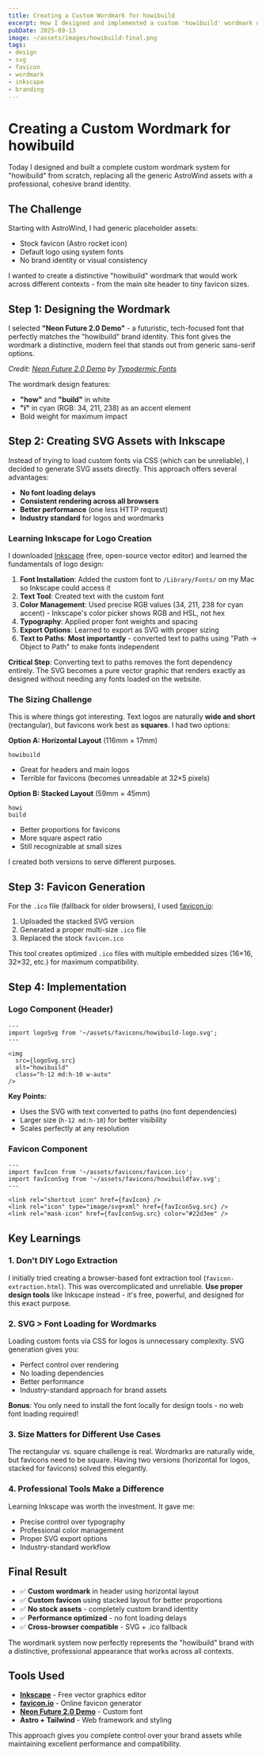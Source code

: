 ```yaml
---
title: Creating a Custom Wordmark for howibuild
excerpt: How I designed and implemented a custom 'howibuild' wordmark using Inkscape, then built a complete favicon system for different use cases.
pubDate: 2025-09-13
image: ~/assets/images/howibuild-final.png
tags:
- design
- svg
- favicon
- wordmark
- inkscape
- branding
---
```


# Creating a Custom Wordmark for howibuild

Today I designed and built a complete custom wordmark system for "howibuild" from scratch, replacing all the generic AstroWind assets with a professional, cohesive brand identity.

## The Challenge

Starting with AstroWind, I had generic placeholder assets:
- Stock favicon (Astro rocket icon)
- Default logo using system fonts
- No brand identity or visual consistency

I wanted to create a distinctive "howibuild" wordmark that would work across different contexts - from the main site header to tiny favicon sizes.

## Step 1: Designing the Wordmark

I selected **"Neon Future 2.0 Demo"** - a futuristic, tech-focused font that perfectly matches the "howibuild" brand identity. This font gives the wordmark a distinctive, modern feel that stands out from generic sans-serif options.

*Credit: [Neon Future 2.0 Demo](https://www.dafont.com/neon-future-2-0.font) by [Typodermic Fonts](https://www.dafont.com/profile.php?user=24661)*

The wordmark design features:
- **"how"** and **"build"** in white
- **"i"** in cyan (RGB: 34, 211, 238) as an accent element
- Bold weight for maximum impact

## Step 2: Creating SVG Assets with Inkscape

Instead of trying to load custom fonts via CSS (which can be unreliable), I decided to generate SVG assets directly. This approach offers several advantages:

- **No font loading delays**
- **Consistent rendering across all browsers**
- **Better performance** (one less HTTP request)
- **Industry standard** for logos and wordmarks

### Learning Inkscape for Logo Creation

I downloaded [Inkscape](https://inkscape.org/) (free, open-source vector editor) and learned the fundamentals of logo design:

1. **Font Installation**: Added the custom font to `/Library/Fonts/` on my Mac so Inkscape could access it
2. **Text Tool**: Created text with the custom font
3. **Color Management**: Used precise RGB values (34, 211, 238 for cyan accent) - Inkscape's color picker shows RGB and HSL, not hex
4. **Typography**: Applied proper font weights and spacing
5. **Export Options**: Learned to export as SVG with proper sizing
6. **Text to Paths**: **Most importantly** - converted text to paths using "Path → Object to Path" to make fonts independent

**Critical Step**: Converting text to paths removes the font dependency entirely. The SVG becomes a pure vector graphic that renders exactly as designed without needing any fonts loaded on the website.

### The Sizing Challenge

This is where things got interesting. Text logos are naturally **wide and short** (rectangular), but favicons work best as **squares**. I had two options:

**Option A: Horizontal Layout** (116mm × 17mm)
```
howibuild
```
- Great for headers and main logos
- Terrible for favicons (becomes unreadable at 32×5 pixels)

**Option B: Stacked Layout** (59mm × 45mm)
```
howi
build
```
- Better proportions for favicons
- More square aspect ratio
- Still recognizable at small sizes

I created both versions to serve different purposes.

## Step 3: Favicon Generation

For the `.ico` file (fallback for older browsers), I used [favicon.io](https://favicon.io/favicon-converter/):

1. Uploaded the stacked SVG version
2. Generated a proper multi-size `.ico` file
3. Replaced the stock `favicon.ico`

This tool creates optimized `.ico` files with multiple embedded sizes (16×16, 32×32, etc.) for maximum compatibility.

## Step 4: Implementation

### Logo Component (Header)
```astro
---
import logoSvg from '~/assets/favicons/howibuild-logo.svg';
---

<img 
  src={logoSvg.src} 
  alt="howibuild" 
  class="h-12 md:h-10 w-auto"
/>
```

**Key Points:**
- Uses the SVG with text converted to paths (no font dependencies)
- Larger size (`h-12 md:h-10`) for better visibility
- Scales perfectly at any resolution

### Favicon Component
```astro
---
import favIcon from '~/assets/favicons/favicon.ico';
import favIconSvg from '~/assets/favicons/howibuildfav.svg';
---

<link rel="shortcut icon" href={favIcon} />
<link rel="icon" type="image/svg+xml" href={favIconSvg.src} />
<link rel="mask-icon" href={favIconSvg.src} color="#22d3ee" />
```

## Key Learnings

### 1. Don't DIY Logo Extraction
I initially tried creating a browser-based font extraction tool (`favicon-extraction.html`). This was overcomplicated and unreliable. **Use proper design tools** like Inkscape instead - it's free, powerful, and designed for this exact purpose.

### 2. SVG > Font Loading for Wordmarks
Loading custom fonts via CSS for logos is unnecessary complexity. SVG generation gives you:
- Perfect control over rendering
- No loading dependencies
- Better performance
- Industry-standard approach for brand assets

**Bonus**: You only need to install the font locally for design tools - no web font loading required!

### 3. Size Matters for Different Use Cases
The rectangular vs. square challenge is real. Wordmarks are naturally wide, but favicons need to be square. Having two versions (horizontal for logos, stacked for favicons) solved this elegantly.

### 4. Professional Tools Make a Difference
Learning Inkscape was worth the investment. It gave me:
- Precise control over typography
- Professional color management
- Proper SVG export options
- Industry-standard workflow

## Final Result

- ✅ **Custom wordmark** in header using horizontal layout
- ✅ **Custom favicon** using stacked layout for better proportions
- ✅ **No stock assets** - completely custom brand identity
- ✅ **Performance optimized** - no font loading delays
- ✅ **Cross-browser compatible** - SVG + .ico fallback

The wordmark system now perfectly represents the "howibuild" brand with a distinctive, professional appearance that works across all contexts.

## Tools Used

- **[Inkscape](https://inkscape.org/)** - Free vector graphics editor
- **[favicon.io](https://favicon.io/)** - Online favicon generator
- **[Neon Future 2.0 Demo](https://www.dafont.com/neon-future-2-0.font)** - Custom font
- **Astro + Tailwind** - Web framework and styling

This approach gives you complete control over your brand assets while maintaining excellent performance and compatibility.
